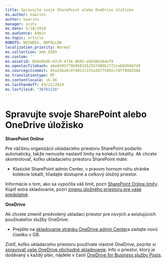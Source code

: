```yaml
---
title: Spravujte svoje SharePoint alebo OneDrive úložisko
ms.author: kaarins
author: kaarins
manager: scotv
ms.date: 5/18/2018
ms.audience: Admin
ms.topic: article
ROBOTS: NOINDEX, NOFOLLOW
localization_priority: Normal
ms.collection: Adm_O365
ms.custom: ''
ms.assetid: 8b0e6b9b-67c9-4716-8602-ebb58b364ef9
ms.openlocfilehash: a6e6d95f79b058326255f480b1f72ceb8d94bfd9
ms.sourcegitcommit: 03a156a9c9740521155a30775492c7dff0982588
ms.translationtype: MT
ms.contentlocale: sk-SK
ms.lasthandoff: 03/22/2019
ms.locfileid: "30761216"
---
```

# <a name="manage-your-sharepoint-or-onedrive-storage"></a>Spravujte svoje SharePoint alebo OneDrive úložisko

 **SharePoint Online**
  
Pre väčšinu organizácií ukladacieho priestoru SharePoint podarilo automaticky, takže nemusíte nastaviť limity na kolekcii lokality. Ak chcete skontrolovať, koľko ukladacieho priestoru SharePoint máte:
  
- Klasické SharePoint admin Center, v pravom hornom rohu stránke kolekcie lokalít, hľadajte dostupné a celkový úložný priestor.
    
Informácie o tom, ako sa vypočíta váš limit, pozri [SharePoint Online limity](https://go.microsoft.com/fwlink/p/?LinkID=856113). Kúpiť extra skladovanie, pozri [zmenu úložného priestoru pre vaše predplatné](https://go.microsoft.com/fwlink/?linkid=866428).
  
 **OneDrive**
  
Ak chcete zmeniť predvolený ukladací priestor pre nových a existujúcich používateľov služby OneDrive:
  
- Prejdite na [skladovanie stránku OneDrive admin Center](https://admin.onedrive.com/?v=StorageSettings)a zadajte novú čiastku v GB.
    
Zistiť, koľko ukladacieho priestoru používate vlastné OneDrive, pozrite si [spravovať vaše OneDrive obchodné skladovanie](https://go.microsoft.com/fwlink/?linkid=866429). Info o priestor, ktorý je dodávaný s každý plán, nájdete v časti [OneDrive for Business služby Popis](https://go.microsoft.com/fwlink/p/?LinkID=826071).
  

